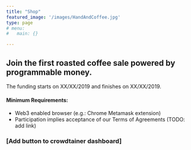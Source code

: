 ```yaml
---
title: "Shop"
featured_image: '/images/HandAndCoffee.jpg'
type: page
# menu:
#   main: {}

---
```


## Join the first roasted coffee sale powered by programmable money.

The funding starts on XX/XX/2019 and finishes on XX/XX/2019.

#### Minimum Requirements:
- Web3 enabled browser (e.g.: Chrome Metamask extension)
- Participation implies acceptance of our Terms of Agreements (TODO: add link)

### [Add button to crowdtainer dashboard]

